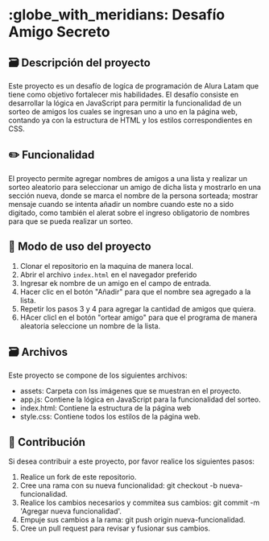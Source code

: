 <h1> :globe_with_meridians: Desafío Amigo Secreto</h1>

## :card_file_box: Descripción del proyecto

Este proyecto es un desafío de logíca de programación de Alura Latam que tiene como objetivo fortalecer mis habilidades.
El desafío consiste en desarrollar la lógica en JavaScript para permitir la funcionalidad de un sorteo de amigos los cuales se ingresan uno a uno en la página web,
contando ya con la estructura de HTML y los estilos correspondientes en CSS.

## :pencil2: Funcionalidad

El proyecto permite agregar nombres de amigos a una lista y realizar un sorteo aleatorio para seleccionar un amigo de dicha lista y mostrarlo en una sección nueva,
donde se marca el nombre de la persona sorteada; mostrar mensaje cuando se intenta añadir un nombre cuando este no a sido digitado, como también el alerat sobre el ingreso
obligatorio de nombres para que se pueda realizar un sorteo.

## :twisted_rightwards_arrows: Modo de uso del proyecto

1. Clonar el repositorio en la maquina de manera local.
2. Abrir el archivo `index.html` en el navegador preferido
3. Ingresar ek nombre de un amigo en el campo de entrada.
4. Hacer clic en el botón "Añadir" para que el nombre sea agregado a la lista.
5. Repetir los pasos 3 y 4 para agregar la cantidad de amigos que quiera.
6. HAcer clicl en el botón "ortear amigo" para que el programa de manera aleatoria seleccione un nombre de la lista.

## :card_file_box: Archivos

Este proyecto se compone de los siguientes archivos:

* assets: Carpeta con lss imágenes que se muestran en el proyecto.
* app.js: Contiene la lógica en JavaScript para la funcionalidad del sorteo.
* index.html: Contiene la estructura de la página web
* style.css: Contiene todos los estilos de la página web.


## :speech_balloon: Contribución

Si desea contribuir a este proyecto, por favor realice los siguientes pasos:

1. Realice un fork de este repositorio.
2. Cree una rama con su nueva funcionalidad: git checkout -b nueva-funcionalidad.
3. Realice los cambios necesarios y commitea sus cambios: git commit -m 'Agregar nueva funcionalidad'.
4. Empuje sus cambios a la rama: git push origin nueva-funcionalidad.
5. Cree un pull request para revisar y fusionar sus cambios.
